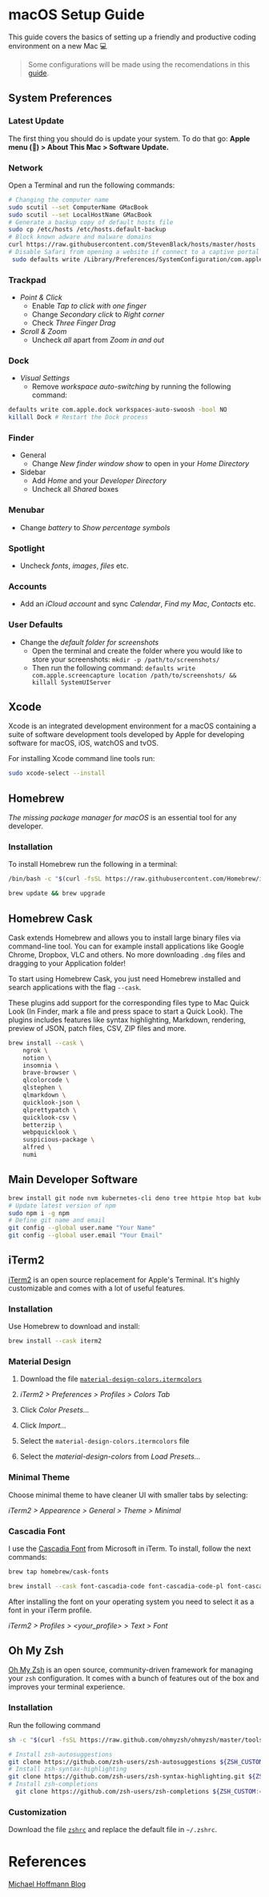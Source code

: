 # macOS Setup Guide

This guide covers the basics of setting up a friendly and productive coding environment on a new Mac :computer:

> Some configurations will be made using the recomendations in this [guide](https://github.com/drduh/macOS-Security-and-Privacy-Guide/blob/master/README.md).

## System Preferences

### Latest Update

The first thing you should do is update your system. To do that go:
**Apple menu () > About This Mac > Software Update.**

### Network

Open a Terminal and run the following commands:

```sh
# Changing the computer name
sudo scutil --set ComputerName GMacBook
sudo scutil --set LocalHostName GMacBook
# Generate a backup copy of default hosts file
sudo cp /etc/hosts /etc/hosts.default-backup
# Block known adware and malware domains
curl https://raw.githubusercontent.com/StevenBlack/hosts/master/hosts | sudo tee -a /etc/hosts
# Disable Safari from opening a website if connect to a captive portal
 sudo defaults write /Library/Preferences/SystemConfiguration/com.apple.captive.control.plist Active -bool false
```

### Trackpad

- _Point & Click_
  - Enable _Tap to click with one finger_
  - Change _Secondary click_ to _Right corner_
  - Check _Three Finger Drag_
- _Scroll & Zoom_
  - Uncheck _all_ apart from _Zoom in and out_

### Dock

- _Visual Settings_
  - Remove _workspace auto-switching_ by running the following command:

```sh
defaults write com.apple.dock workspaces-auto-swoosh -bool NO
killall Dock # Restart the Dock process
```

### Finder

- General
  - Change _New finder window show_ to open in your _Home Directory_
- Sidebar
  - Add _Home_ and your _Developer Directory_
  - Uncheck all _Shared_ boxes

### Menubar

- Change _battery_ to _Show percentage symbols_

### Spotlight

- Uncheck _fonts_, _images_, _files_ etc.

### Accounts

- Add an _iCloud account_ and sync _Calendar_, _Find my Mac_, _Contacts_ etc.

### User Defaults

- Change the _default folder for screenshots_
  - Open the terminal and create the folder where you would like to store
    your screenshots: `mkdir -p /path/to/screenshots/`
  - Then run the following command: `defaults write com.apple.screencapture location /path/to/screenshots/ && killall SystemUIServer`

## Xcode

Xcode is an integrated development environment for a macOS containing a suite of software development tools developed by Apple for developing software for macOS, iOS, watchOS and tvOS.

For installing Xcode command line tools run:

```sh
sudo xcode-select --install
```

## Homebrew

_The missing package manager for macOS_ is an essential tool for any developer.

### Installation

To install Homebrew run the following in a terminal:

```sh
/bin/bash -c "$(curl -fsSL https://raw.githubusercontent.com/Homebrew/install/HEAD/install.sh)"

brew update && brew upgrade
```

## Homebrew Cask

Cask extends Homebrew and allows you to install large binary files via command-line tool.
You can for example install applications like Google Chrome, Dropbox, VLC and others.
No more downloading `.dmg` files and dragging to your Application folder!

To start using Homebrew Cask, you just need Homebrew installed and search applications with
the flag `--cask`.

These plugins add support for the corresponding files type to Mac Quick Look (In Finder, mark a file
and press space to start a Quick Look). The plugins includes features like syntax highlighting, Markdown,
rendering, preview of JSON, patch files, CSV, ZIP files and more.

```sh
brew install --cask \
    ngrok \
    notion \
    insomnia \
    brave-browser \
    qlcolorcode \
    qlstephen \
    qlmarkdown \
    quicklook-json \
    qlprettypatch \
    quicklook-csv \
    betterzip \
    webpquicklook \
    suspicious-package \
    alfred \
    numi
```

## Main Developer Software

```sh
brew install git node nvm kubernetes-cli deno tree httpie htop bat kubectx kube-ps1 trash-cli
# Update latest version of npm
sudo npm i -g npm
# Define git name and email
git config --global user.name "Your Name"
git config --global user.email "Your Email"
```

## iTerm2

[iTerm2](https://iterm2.com) is an open source replacement for Apple's Terminal. It's highly customizable and comes with a lot of useful features.

### Installation

Use Homebrew to download and install:

```sh
brew install --cask iterm2
```

### Material Design

1. Download the file [`material-design-colors.itermcolors`](https://raw.githubusercontent.com/sagiomc/macos-setup/master/iterm2/material-design-colors.itermcolors)

2. _iTerm2 > Preferences > Profiles > Colors Tab_

3. Click _Color Presets..._

4. Click _Import..._

5. Select the `material-design-colors.itermcolors` file

6. Select the _material-design-colors_ from _Load Presets..._

### Minimal Theme

Choose minimal theme to have cleaner UI with smaller tabs by selecting:

_iTerm2 > Appearence > General > Theme > Minimal_

### Cascadia Font

I use the [Cascadia Font](https://github.com/microsoft/cascadia-code) from Microsoft in iTerm. To install, follow the next commands:

```sh
brew tap homebrew/cask-fonts

brew install --cask font-cascadia-code font-cascadia-code-pl font-cascadia-mono font-cascadia-mono-pl

```

After installing the font on your operating system you need to select it as a font in your iTerm profile.

_iTerm2 > Profiles > <your_profile> > Text > Font_

## Oh My Zsh

[Oh My Zsh](https://ohmyz.sh) is an open source, community-driven framework for managing your `zsh` configuration.
It comes with a bunch of features out of the box and improves your terminal experience.

### Installation

Run the following command

```sh
sh -c "$(curl -fsSL https://raw.github.com/ohmyzsh/ohmyzsh/master/tools/install.sh)"

# Install zsh-autosuggestions
git clone https://github.com/zsh-users/zsh-autosuggestions ${ZSH_CUSTOM:-~/.oh-my-zsh/custom}/plugins/zsh-autosuggestions
# Install zsh-syntax-highlighting
git clone https://github.com/zsh-users/zsh-syntax-highlighting.git ${ZSH_CUSTOM:-~/.oh-my-zsh/custom}/plugins/zsh-syntax-highlighting
# Install zsh-completions
  git clone https://github.com/zsh-users/zsh-completions ${ZSH_CUSTOM:=~/.oh-my-zsh/custom}/plugins/zsh-completions
```

### Customization

Download the file [`zshrc`](https://raw.githubusercontent.com/sagiomc/macos-setup/master/oh-my-zsh/zshrc)
and replace the default file in `~/.zshrc`.

# References

[Michael Hoffmann Blog](https://www.mokkapps.de/blog/boost-your-productivity-by-using-the-terminal-iterm-and-zsh)
